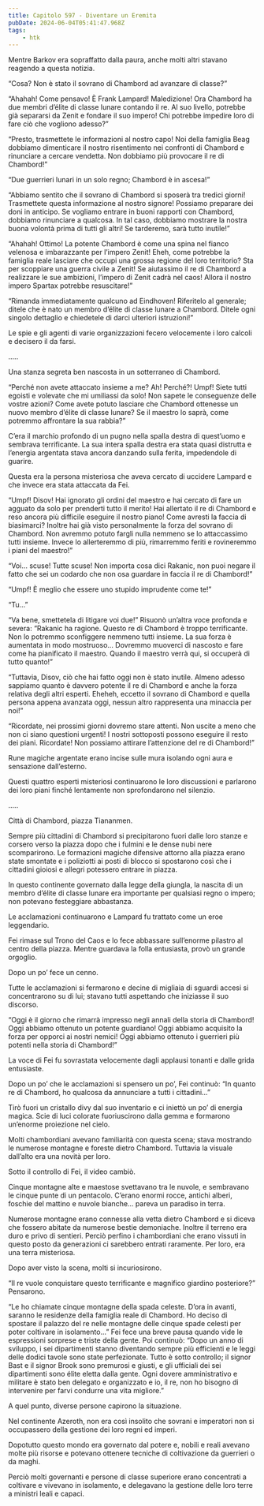 ```yaml
---
title: Capitolo 597 - Diventare un Eremita
pubDate: 2024-06-04T05:41:47.968Z
tags:
    - htk
---
```


Mentre Barkov era sopraffatto dalla paura, anche molti altri stavano reagendo a questa notizia.

“Cosa? Non è stato il sovrano di Chambord ad avanzare di classe?”

“Ahahah! Come pensavo! È Frank Lampard! Maledizione! Ora Chambord ha due membri d’élite di classe lunare contando il re. Al suo livello, potrebbe già separarsi da Zenit e fondare il suo impero! Chi potrebbe impedire loro di fare ciò che vogliono adesso?”

“Presto, trasmettete le informazioni al nostro capo! Noi della famiglia Beag dobbiamo dimenticare il nostro risentimento nei confronti di Chambord e rinunciare a cercare vendetta. Non dobbiamo più provocare il re di Chambord!”

“Due guerrieri lunari in un solo regno; Chambord è in ascesa!”

“Abbiamo sentito che il sovrano di Chambord si sposerà tra tredici giorni! Trasmettete questa informazione al nostro signore! Possiamo preparare dei doni in anticipo. Se vogliamo entrare in buoni rapporti con Chambord, dobbiamo rinunciare a qualcosa. In tal caso, dobbiamo mostrare la nostra buona volontà prima di tutti gli altri! Se tarderemo, sarà tutto inutile!”

“Ahahah! Ottimo! La potente Chambord è come una spina nel fianco velenosa e imbarazzante per l’impero Zenit! Eheh, come potrebbe la famiglia reale lasciare che occupi una grossa regione del loro territorio? Sta per scoppiare una guerra civile a Zenit! Se aiutassimo il re di Chambord a realizzare le sue ambizioni, l’impero di Zenit cadrà nel caos! Allora il nostro impero Spartax potrebbe resuscitare!”

“Rimanda immediatamente qualcuno ad Eindhoven! Riferitelo al generale; ditele che è nato un membro d’élite di classe lunare a Chambord. Ditele ogni singolo dettaglio e chiedetele di darci ulteriori istruzioni!”

Le spie e gli agenti di varie organizzazioni fecero velocemente i loro calcoli e decisero il da farsi.

…..

Una stanza segreta ben nascosta in un sotterraneo di Chambord.

“Perché non avete attaccato insieme a me? Ah! Perché?! Umpf! Siete tutti egoisti e volevate che mi umiliassi da solo! Non sapete le conseguenze delle vostre azioni? Come avete potuto lasciare che Chambord ottenesse un nuovo membro d’élite di classe lunare? Se il maestro lo saprà, come potremmo affrontare la sua rabbia?”

C’era il marchio profondo di un pugno nella spalla destra di quest’uomo e sembrava terrificante. La sua intera spalla destra era stata quasi distrutta e l’energia argentata stava ancora danzando sulla ferita, impedendole di guarire.

Questa era la persona misteriosa che aveva cercato di uccidere Lampard e che invece era stata attaccata da Fei.

“Umpf! Disov! Hai ignorato gli ordini del maestro e hai cercato di fare un agguato da solo per prenderti tutto il merito! Hai allertato il re di Chambord e reso ancora più difficile eseguire il nostro piano! Come avresti la faccia di biasimarci? Inoltre hai già visto personalmente la forza del sovrano di Chambord. Non avremmo potuto fargli nulla nemmeno se lo attaccassimo tutti insieme. Invece lo allerteremmo di più, rimarremmo feriti e rovineremmo i piani del maestro!”

“Voi… scuse! Tutte scuse! Non importa cosa dici Rakanic, non puoi negare il fatto che sei un codardo che non osa guardare in faccia il re di Chambord!”

“Umpf! È meglio che essere uno stupido imprudente come te!”

“Tu…”

“Va bene, smettetela di litigare voi due!” Risuonò un’altra voce profonda e severa: “Rakanic ha ragione. Questo re di Chambord è troppo terrificante. Non lo potremmo sconfiggere nemmeno tutti insieme. La sua forza è aumentata in modo mostruoso… Dovremmo muoverci di nascosto e fare come ha pianificato il maestro. Quando il maestro verrà qui, si occuperà di tutto quanto!”

“Tuttavia, Disov, ciò che hai fatto oggi non è stato inutile. Almeno adesso sappiamo quanto è davvero potente il re di Chambord e anche la forza relativa degli altri esperti. Eheheh, eccetto il sovrano di Chambord e quella persona appena avanzata oggi, nessun altro rappresenta una minaccia per noi!”

“Ricordate, nei prossimi giorni dovremo stare attenti. Non uscite a meno che non ci siano questioni urgenti! I nostri sottoposti possono eseguire il resto dei piani. Ricordate! Non possiamo attirare l’attenzione del re di Chambord!”

Rune magiche argentate erano incise sulle mura isolando ogni aura e sensazione dall’esterno.

Questi quattro esperti misteriosi continuarono le loro discussioni e parlarono dei loro piani finché lentamente non sprofondarono nel silenzio.

…..

Città di Chambord, piazza Tiananmen.

Sempre più cittadini di Chambord si precipitarono fuori dalle loro stanze e corsero verso la piazza dopo che i fulmini e le dense nubi nere scomparirono. Le formazioni magiche difensive attorno alla piazza erano state smontate e i poliziotti ai posti di blocco si spostarono così che i cittadini gioiosi e allegri potessero entrare in piazza.

In questo continente governato dalla legge della giungla, la nascita di un membro d’élite di classe lunare era importante per qualsiasi regno o impero; non potevano festeggiare abbastanza.

Le acclamazioni continuarono e Lampard fu trattato come un eroe leggendario.

Fei rimase sul Trono del Caos e lo fece abbassare sull’enorme pilastro al centro della piazza. Mentre guardava la folla entusiasta, provò un grande orgoglio.

Dopo un po’ fece un cenno.

Tutte le acclamazioni si fermarono e decine di migliaia di sguardi accesi si concentrarono su di lui; stavano tutti aspettando che iniziasse il suo discorso.

“Oggi è il giorno che rimarrà impresso negli annali della storia di Chambord! Oggi abbiamo ottenuto un potente guardiano! Oggi abbiamo acquisito la forza per opporci ai nostri nemici! Oggi abbiamo ottenuto i guerrieri più potenti nella storia di Chambord!”

La voce di Fei fu sovrastata velocemente dagli applausi tonanti e dalle grida entusiaste.

Dopo un po’ che le acclamazioni si spensero un po’, Fei continuò: “In quanto re di Chambord, ho qualcosa da annunciare a tutti i cittadini…”

Tirò fuori un cristallo divy dal suo inventario e ci iniettò un po’ di energia magica. Scie di luci colorate fuoriuscirono dalla gemma e formarono un’enorme proiezione nel cielo.

Molti chambordiani avevano familiarità con questa scena; stava mostrando le numerose montagne e foreste dietro Chambord. Tuttavia la visuale dall’alto era una novità per loro.

Sotto il controllo di Fei, il video cambiò.

Cinque montagne alte e maestose svettavano tra le nuvole, e sembravano le cinque punte di un pentacolo. C’erano enormi rocce, antichi alberi, foschie del mattino e nuvole bianche… pareva un paradiso in terra.

Numerose montagne erano connesse alla vetta dietro Chambord e si diceva che fossero abitate da numerose bestie demoniache. Inoltre il terreno era duro e privo di sentieri. Perciò perfino i chambordiani che erano vissuti in questo posto da generazioni ci sarebbero entrati raramente. Per loro, era una terra misteriosa.

Dopo aver visto la scena, molti si incuriosirono.

“Il re vuole conquistare questo terrificante e magnifico giardino posteriore?” Pensarono.

“Le ho chiamate cinque montagne della spada celeste. D’ora in avanti, saranno le residenze della famiglia reale di Chambord. Ho deciso di spostare il palazzo del re nelle montagne delle cinque spade celesti per poter coltivare in isolamento…” Fei fece una breve pausa quando vide le espressioni sorprese e triste della gente. Poi continuò: “Dopo un anno di sviluppo, i sei dipartimenti stanno diventando sempre più efficienti e le leggi delle dodici tavole sono state perfezionate. Tutto è sotto controllo; il signor Bast e il signor Brook sono premurosi e giusti, e gli ufficiali dei sei dipartimenti sono élite eletta dalla gente. Ogni dovere amministrativo e militare è stato ben delegato e organizzato e io, il re, non ho bisogno di intervenire per farvi condurre una vita migliore.”

A quel punto, diverse persone capirono la situazione.

Nel continente Azeroth, non era così insolito che sovrani e imperatori non si occupassero della gestione dei loro regni ed imperi.

Dopotutto questo mondo era governato dal potere e, nobili e reali avevano molte più risorse e potevano ottenere tecniche di coltivazione da guerrieri o da maghi.

Perciò molti governanti e persone di classe superiore erano concentrati a coltivare e vivevano in isolamento, e delegavano la gestione delle loro terre a ministri leali e capaci.



